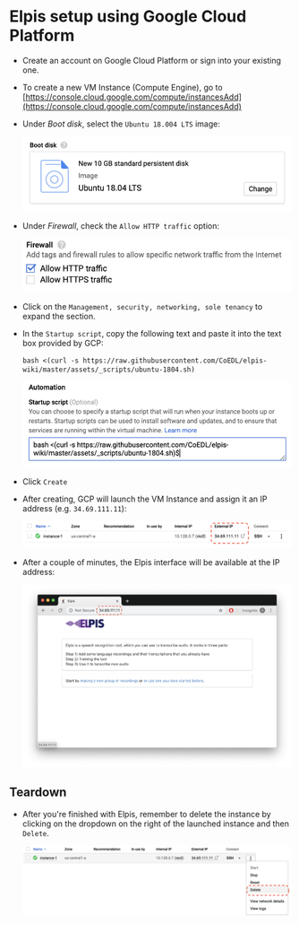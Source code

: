 # Elpis setup using Google Cloud Platform

- Create an account on Google Cloud Platform or sign into your existing one.

- To create a new VM Instance (Compute Engine), go to [https://console.cloud.google.com/compute/instancesAdd](https://console.cloud.google.com/compute/instancesAdd)

- Under *Boot disk*, select the `Ubuntu 18.004 LTS` image:

	![](assets/setup/gcp-boot-disk.png)

- Under *Firewall*, check the `Allow HTTP traffic` option:

	![](assets/setup/gcp-firewall.png)

- Click on the `Management, security, networking, sole tenancy` to expand the section.

- In the `Startup script`, copy the following text and paste it into the text box provided by GCP:

	```
	bash <(curl -s https://raw.githubusercontent.com/CoEDL/elpis-wiki/master/assets/_scripts/ubuntu-1804.sh)
	```

	![](assets/setup/gcp-startup.png)
	
- Click `Create`	

- After creating, GCP will launch the VM Instance and assign it an IP address (e.g. `34.69.111.11`):

	![](assets/setup/gcp-ip.png)
	
- After a couple of minutes, the Elpis interface will be available at the IP address:

	![](assets/setup/gcp-done.png)
	
## Teardown	

- After you're finished with Elpis, remember to delete the instance by clicking on the dropdown on the right of the launched instance and then `Delete`.

	![](assets/setup/gcp-teardown.png)
